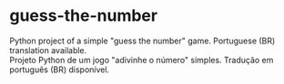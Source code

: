 # guess-the-number
Python project of a simple "guess the number" game. Portuguese (BR) translation available.  
Projeto Python de um jogo "adivinhe o número" simples. Tradução em português (BR) disponível.
